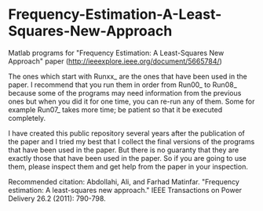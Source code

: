 # Frequency-Estimation-A-Least-Squares-New-Approach
Matlab programs for "Frequency Estimation: A Least-Squares New Approach"  paper (http://ieeexplore.ieee.org/document/5665784/)



The ones which start with Runxx_ are the ones that have been used in the paper. I recommend that you run them in order from Run00_ to Run08_  because some of the programs may need information from the previous ones but when you did it for one time, you can re-run any of them.
Some for example Run07_ takes more time; be patient so that it be executed completely.

I have created this public repository several years after the publication of the paper and I tried my best that I collect the final versions of the programs that have been used in the paper. But there is no guaranty that they are exactly those that have been used in the paper. So if you are going to use them, please inspect them and get help from the paper in your inspection.

Recommended citation:
Abdollahi, Ali, and Farhad Matinfar. "Frequency estimation: A least-squares new approach." IEEE Transactions on Power Delivery 26.2 (2011): 790-798.
